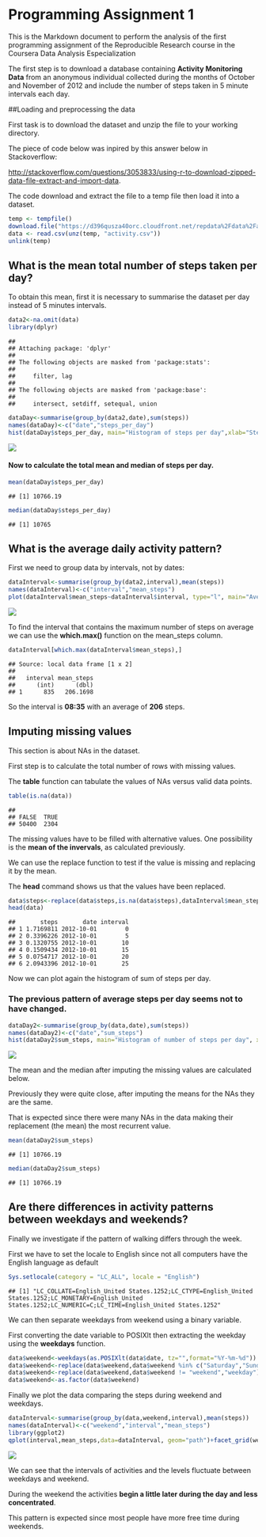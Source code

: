 # Programming Assignment 1

This is the Markdown document to perform the analysis of the first programming assignment of the Reproducible Research course in the Coursera Data Analysis Especialization

The first step is to download a database containing **Activity Monitoring Data** from an anonymous individual collected during the months of October and November of 2012 and include the number of steps taken in 5 minute intervals each day.

##Loading and preprocessing the data

First task is to download the dataset and unzip the file to your working directory.    

The piece of code below was inpired by this answer below in Stackoverflow:    

<http://stackoverflow.com/questions/3053833/using-r-to-download-zipped-data-file-extract-and-import-data>.  

The code download and extract the file to a temp file then load it into a dataset.  



```r
temp <- tempfile()
download.file("https://d396qusza40orc.cloudfront.net/repdata%2Fdata%2Factivity.zip",temp)
data <- read.csv(unz(temp, "activity.csv"))
unlink(temp)
```



## What is the mean total number of steps taken per day?

To obtain this mean, first it is necessary to summarise the dataset per day instead of 5 minutes intervals.    


```r
data2<-na.omit(data)
library(dplyr)
```

```
## 
## Attaching package: 'dplyr'
## 
## The following objects are masked from 'package:stats':
## 
##     filter, lag
## 
## The following objects are masked from 'package:base':
## 
##     intersect, setdiff, setequal, union
```

```r
dataDay<-summarise(group_by(data2,date),sum(steps))
names(dataDay)<-c("date","steps_per_day")
hist(dataDay$steps_per_day, main="Histogram of steps per day",xlab="Steps per day")
```

![](PA1_template_files/figure-html/unnamed-chunk-2-1.png) 

#### Now to calculate the total **mean** and **median** of steps per day.  


```r
mean(dataDay$steps_per_day)
```

```
## [1] 10766.19
```

```r
median(dataDay$steps_per_day)
```

```
## [1] 10765
```



## What is the average daily activity pattern?

First we need to group data by intervals, not by dates:  


```r
dataInterval<-summarise(group_by(data2,interval),mean(steps))
names(dataInterval)<-c("interval","mean_steps")
plot(dataInterval$mean_steps~dataInterval$interval, type="l", main="Average number of steps per interval", xlab="Intervals", ylab="Average steps")
```

![](PA1_template_files/figure-html/unnamed-chunk-4-1.png) 

To find the interval that contains the maximum number of steps on average we can use the
**which.max()** function on the mean_steps column.  


```r
dataInterval[which.max(dataInterval$mean_steps),]
```

```
## Source: local data frame [1 x 2]
## 
##   interval mean_steps
##      (int)      (dbl)
## 1      835   206.1698
```

So the interval is **08:35** with an average of **206** steps.    
  
  
  
  
## Imputing missing values


This section is about NAs in the dataset.  

First step is to calculate the total number of rows with missing values.    

The **table** function can tabulate the values of NAs versus valid data points.  


```r
table(is.na(data))
```

```
## 
## FALSE  TRUE 
## 50400  2304
```

The missing values have to be filled with alternative values. One possibility is the **mean of the invervals**, as calculated previously.  

We can use the replace function to test if the value is missing and replacing it by the mean.  

The **head** command shows us that the values have been replaced.  




```r
data$steps<-replace(data$steps,is.na(data$steps),dataInterval$mean_steps)
head(data)
```

```
##       steps       date interval
## 1 1.7169811 2012-10-01        0
## 2 0.3396226 2012-10-01        5
## 3 0.1320755 2012-10-01       10
## 4 0.1509434 2012-10-01       15
## 5 0.0754717 2012-10-01       20
## 6 2.0943396 2012-10-01       25
```

Now we can plot again the histogram of sum of steps per day.  

### The previous pattern of average steps per day seems not to have changed.  


```r
dataDay2<-summarise(group_by(data,date),sum(steps))
names(dataDay2)<-c("date","sum_steps")
hist(dataDay2$sum_steps, main="Histogram of number of steps per day", xlab="Steps per day")
```

![](PA1_template_files/figure-html/unnamed-chunk-8-1.png) 

The mean and the median after imputing the missing values are calculated below.    

Previously they were quite close, after imputing the means for the NAs they are the same.  

That is expected since there were many NAs in the data making their replacement (the mean) the most recurrent value.   


```r
mean(dataDay2$sum_steps)
```

```
## [1] 10766.19
```

```r
median(dataDay2$sum_steps)
```

```
## [1] 10766.19
```


## Are there differences in activity patterns between weekdays and weekends?

Finally we investigate if the pattern of walking differs through the week.  

First we have to set the locale to English since not all computers have the English language as default





```r
Sys.setlocale(category = "LC_ALL", locale = "English")
```

```
## [1] "LC_COLLATE=English_United States.1252;LC_CTYPE=English_United States.1252;LC_MONETARY=English_United States.1252;LC_NUMERIC=C;LC_TIME=English_United States.1252"
```

We can then separate weekdays from weekend using a binary variable. 

First converting the date variable to POSIXlt then extracting the weekday using the **weekdays** function.  



```r
data$weekend<-weekdays(as.POSIXlt(data$date, tz="",format="%Y-%m-%d"))
data$weekend<-replace(data$weekend,data$weekend %in% c("Saturday","Sunday"),"weekend")
data$weekend<-replace(data$weekend,data$weekend != "weekend","weekday")
data$weekend<-as.factor(data$weekend)
```

Finally we plot the data comparing the steps during weekend and weekdays.  



```r
dataInterval<-summarise(group_by(data,weekend,interval),mean(steps))
names(dataInterval)<-c("weekend","interval","mean_steps")
library(ggplot2)
qplot(interval,mean_steps,data=dataInterval, geom="path")+facet_grid(weekend~.)+labs(title="Average number of steps per interval: Weekdays vs Weekends", y="Average Steps", x="Intervals")
```

![](PA1_template_files/figure-html/unnamed-chunk-12-1.png) 

We can see that the intervals of activities and the levels fluctuate between weekdays and weekend.  

During the weekend the activities **begin a little later during the day and less concentrated**.  

This pattern is expected since most people have more free time during weekends.  




